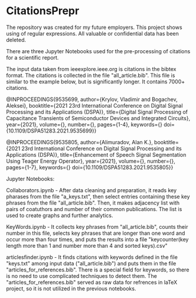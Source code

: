 # CitationsPrepr
The repository was created for my future employers.
This project shows using of regular expressions.
All valuable or confidential data has been deleted.

There are three Jupyter Notebooks used for the pre-processing of citations for a scientific report.

The input data taken from ieeexplore.ieee.org is citations in the bibtex format. The citations is collected in the file "all_article.bib". This file is similar to the example below, but is significantly longer. It contains 7000+ citations.

@INPROCEEDINGS{9535699,
  author={Krylov, Vladimir and Bogachev, Aleksei},
  booktitle={2021 23rd International Conference on Digital Signal Processing and its Applications (DSPA)}, 
  title={Digital Signal Processing of Capacitance Transients of Semiconductor Devices and Integrated Circuits}, 
  year={2021},
  volume={},
  number={},
  pages={1-4},
  keywords={}
  doi={10.1109/DSPA51283.2021.9535699}}
  
@INPROCEEDINGS{9535805,
  author={Alimuradov, Alan K.},
  booktitle={2021 23rd International Conference on Digital Signal Processing and its Applications (DSPA)}, 
  title={Enhancement of Speech Signal Segmentation Using Teager Energy Operator}, 
  year={2021},
  volume={},
  number={},
  pages={1-7},
  keywords={}
  doi={10.1109/DSPA51283.2021.9535805}}


Jupyter Notebooks:

Сollaborators.ipynb - After data cleaning and preparation, it reads key pharases from the file "a_keys.txt", then select entries containing these key phrases from the file "all_article.bib". Then, it makes adjacency list with pairs of coatuthors and number of their common publications. The list is used to create graphs and further analytics.

KeyWords.ipynb - It collects key phrases from "all_article.bib", counts their number in this file, selects key phrases that are longer than one word and occur more than four times, and puts the results into a file "keycounter(key length more than 1 and number more than 4 and sorted keys).csv"

articlesfinder.ipynb - It finds citations with keywords defined in the file "keys.txt" among input data ("all_article.bib") and puts them in the file "articles_for_references.bib". There is a special field for keywords, so there is no need to use complicated techniques to detect them. The "articles_for_references.bib" served as raw data for refrences in laTeX project, so it is not utilized in the previous notebooks.
